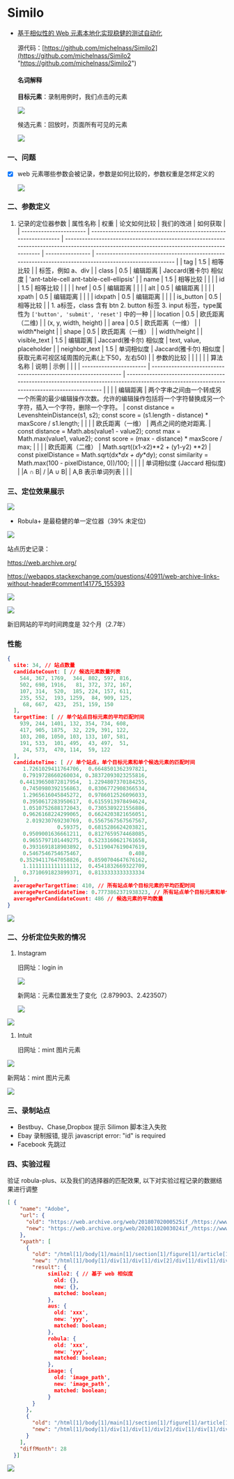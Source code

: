 # Similo

-   [基于相似性的 Web 元素本地化实现稳健的测试自动化](https://dl.acm.org/doi/10.1145/3571855 "基于相似性的 Web 元素本地化实现稳健的测试自动化")

    源代码：[https://github.com/michelnass/Similo2](https://github.com/michelnass/Similo2 "https://github.com/michelnass/Similo2")
    #### 名词解释
    **目标元素**：录制用例时，我们点击的元素

    ![](image/image_-UAUHKLekN.png)

    候选元素：回放时，页面所有可见的元素

    ![](image/image_p0-qDjA3Ht.png)

### 一、问题

-   [x] web 元素哪些参数会被记录，参数是如何比较的，参数权重是怎样定义的

    ![](image/image_1WdeRU63yJ.png)

### 二、参数定义

1.  记录的定位器参数
    | 属性名称                    | 权重                                                              | 论文如何比较                                                                                                                                      | 我们的改进            | 如何获取                                                                                                   |
    | ----------------------- | --------------------------------------------------------------- | ------------------------------------------------------------------------------------------------------------------------------------------- | ---------------- | ------------------------------------------------------------------------------------------------------ |
    | tag                     | 1.5                                                             | 相等比较                                                                                                                                        |                  | 标签，例如 a、div                                                                                            |
    | class                   | 0.5                                                             | 编辑距离                                                                                                                                        | Jaccard(雅卡尔) 相似度 | 'ant-table-cell ant-table-cell-ellipsis'                                                               |
    | name                    | 1.5                                                             | 相等比较                                                                                                                                        |                  |                                                                                                        |
    | id                      | 1.5                                                             | 相等比较                                                                                                                                        |                  |                                                                                                        |
    | href                    | 0.5                                                             | 编辑距离                                                                                                                                        |                  |                                                                                                        |
    | alt                     | 0.5                                                             | 编辑距离                                                                                                                                        |                  |                                                                                                        |
    | xpath                   | 0.5                                                             | 编辑距离                                                                                                                                        |                  |                                                                                                        |
    | idxpath                 | 0.5                                                             | 编辑距离                                                                                                                                        |                  |                                                                                                        |
    | is\_button              | 0.5                                                             | 相等比较                                                                                                                                        |                  | 1.  a标签，class 含有 btn&#xA;2\.  button 标签&#xA;3\.  input 标签，type属性为 `['button', 'submit', 'reset']` 中的一种 |
    | location                | 0.5                                                             | 欧氏距离（二维)                                                                                                                                    |                  | (x, y, width, height)                                                                                  |
    | area                    | 0.5                                                             | 欧氏距离（一维）                                                                                                                                    |                  | width\*height                                                                                          |
    | shape                   | 0.5                                                             | 欧氏距离（一维）                                                                                                                                    |                  | width/height                                                                                           |
    | visible\_text           | 1.5                                                             | 编辑距离                                                                                                                                        | Jaccard(雅卡尔) 相似度 | text, value, placeholder                                                                               |
    | neighbor\_text          | 1.5                                                             | 单词相似度                                                                                                                                       | Jaccard(雅卡尔) 相似度 | 获取元素可视区域周围的元素(上下50，左右50)                                                                               |
    | 参数的比较                   |                                                                 |                                                                                                                                             |                  |                                                                                                        |
    | 算法名称                    | 说明                                                              | 示例                                                                                                                                          |                  |                                                                                                        |
    | ----------------------- | --------------------------------------------------------------- | ------------------------------------------------------------------------------------------------------------------------------------------- |                  |                                                                                                        |
    | 编辑距离                    | 两个字串之间由一个转成另一个所需的最少编辑操作次数。允许的编辑操作包括将一个字符替换成另一个字符，插入一个字符，删除一个字符。 | const distance = LevenshteinDistance(s1, s2);&#xA;const score = (s1.length - distance) \* maxScore / s1.length;                             |                  |                                                                                                        |
    | 欧氏距离（一维）                | 两点之间的绝对距离.                                                      | const distance = Math.abs(value1 - value2);&#xA;const max = Math.max(value1, value2);&#xA;const score = (max - distance) \* maxScore / max; |                  |                                                                                                        |
    | 欧氏距离（二维）                | Math.sqrt((x1-x2)\*\*2 + (y1-y2) \*\*2)                         | const pixelDistance = Math.sqrt(dx\**dx + dy*\*dy);&#xA;const similarity = Math.max(100 - pixelDistance, 0))/100;                           |                  |                                                                                                        |
    | 单词相似度&#xA;(Jaccard 相似度) | \|A ∩ B\| / \|A ∪ B\|                                           | A,B 表示单词列表                                                                                                                                  |                  |                                                                                                        |

### 三、定位效果展示

![](image/image_Cuu9ZoBoIk.png)

-   Robula+ 是最稳健的单一定位器（39% 未定位)

![](image/image_QnWK4ZJrzf.png)

站点历史记录：

<https://web.archive.org/>

<https://webapps.stackexchange.com/questions/40911/web-archive-links-without-header#comment141775_155393>

![](image/image_40HF2DVvFi.png)

![](image/image_2kPXPlvP08.png)

新旧网站的平均时间跨度是 32个月（2.7年）

### 性能

```json
{
  site: 34, // 站点数量
  candidateCount: [ // 候选元素数量列表
    544, 367, 1769,  344, 802, 597, 816,
    502, 698, 1916,   81, 372, 372, 167,
    107, 314,  520,  185, 224, 157, 611,
    235, 552,  193, 1259,  84, 909, 125,
     68, 667,  423,  251, 159, 150
  ],
  targetTime: [ // 单个站点目标元素的平均匹配时间
    939, 244, 1401, 132, 354, 734, 608,
    417, 905, 1875,  32, 229, 391, 122,
    103, 208, 1050, 103, 133, 107, 581,
    191, 533,  101, 495,  43, 497,  51,
     24, 573,  470, 114,  59, 122
  ],
  candidateTime: [ // 单个站点，单个目标元素和单个候选元素的匹配时间
     1.7261029411764706,  0.6648501362397821,
     0.7919728660260034, 0.38372093023255816,
    0.44139650872817954,  1.2294807370184255,
     0.7450980392156863,  0.8306772908366534,
     1.2965616045845272,  0.9786012526096033,
     0.3950617283950617,  0.6155913978494624,
     1.0510752688172043,  0.7305389221556886,
     0.9626168224299065,  0.6624203821656051,
      2.019230769230769,  0.5567567567567567,
                0.59375,  0.6815286624203821,
     0.9509001636661211,  0.8127659574468085,
     0.9655797101449275,  0.5233160621761658,
     0.3931691818903892,  0.5119047619047619,
     0.5467546754675467,               0.408,
    0.35294117647058826,  0.8590704647676162,
     1.1111111111111112,  0.4541832669322709,
     0.3710691823899371,  0.8133333333333334
  ],
  averagePerTargetTime: 410, // 所有站点单个目标元素的平均匹配时间
  averagePerCandidateTime: 0.7773862371938323, // 所有站点单个目标元素和单个候选元素的匹配时间
  averagePerCandidateCount: 486 // 候选元素的平均数量
}
```

![](image/image_BFMnbcpcYB.png)

### 二、分析定位失败的情况

1.  Instagram

    旧网址：login in&#x20;

    ![](image/image_JAulGdR4ZO.png)

    新网站：元素位置发生了变化（2.879903、2.423507）

    ![](image/image_PhrTgmafZs.png)

![](image/image_cldYLlHDvy.png)

1.  Intuit

    旧网址：mint 图片元素

![](image/image_2j1-xxc5-x.png)

新网站：mint 图片元素

![](image/image_rewuUrd7xU.png)

### 三、录制站点

-   Bestbuy、Chase,Dropbox 提示 Silimon 脚本注入失败
-   Ebay 录制报错, 提示 javascript error: "id" is required
-   Facebook 先跳过

### 四、实验过程

验证 robula-plus、以及我们的选择器的匹配效果, 以下对实验过程记录的数据结果进行调整

```json
[ {
    "name": "Adobe",
    "url": {
      "old": "https://web.archive.org/web/20180702000525if_/https://www.adobe.com/",
      "new": "https://web.archive.org/web/20201102003024if_/https://www.adobe.com/"
    },
    "xpath": [
      {
        "old": "/html[1]/body[1]/main[1]/section[1]/figure[1]/article[1]/section[1]/ul[1]/li[1]/a[1]",
        "new": "/html[1]/body[1]/div[1]/div[1]/div[2]/div[1]/div[1]/div[1]/div[1]/div[2]/div[1]/div[1]/div[1]/div[1]/div[1]/div[1]/div[1]/div[1]/div[1]/div[1]/div[1]/div[1]/div[2]/div[1]/div[1]/div[1]/div[1]/p[1]/a[1]",
        "result": {
             similo2: { // 基于 web 相似度
               old: {},
               new: {},
               matched: boolean;
             },
             aus: {
               old: 'xxx',
               new: 'yyy',
               matched: boolean;
             },
             robula: {
               old: 'xxx',
               new: 'yyy',
               matched: boolean;
             },
             image: {
               old: 'image_path',
               new: 'image_path',
               matched: boolean;
             }
        }
      },
      {
        "old": "/html[1]/body[1]/main[1]/section[1]/figure[1]/article[1]/section[1]/ul[1]/li[2]/a[1]",
        "new": "/html[1]/body[1]/div[1]/div[1]/div[2]/div[1]/div[1]/div[1]/div[1]/div[2]/div[1]/div[1]/div[1]/div[1]/div[1]/div[1]/div[1]/div[1]/div[1]/div[1]/div[1]/div[1]/div[4]/div[1]/div[1]/div[1]/div[1]/p[1]/a[1]"
      }
    ],
    "diffMonth": 28
  }]
```

![](image/image_7iZFJCeMgS.png)
